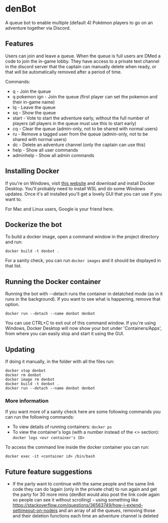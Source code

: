 # denBot

A queue bot to enable multiple (default 4) Pokémon players to go on an adventure together via Discord.

## Features

Users can join and leave a queue. When the queue is full users are DMed a code to join the in-game lobby. They have access to a private text channel in the discord server that the captain can manually delete when ready, or that will be automatically removed after a period of time.

Commands:

* q   - Join the queue
* q pokemon ign   - Join the queue (first player can set the pokemon and their in-game name)
* lq  - Leave the queue
* sq  - Show the queue
* start - Vote to start the adventure early, without the full number of players (all players in the queue must use this to start early)
* cq  - Clear the queue (admin-only, not to be shared with normal users)
* ru  - Remove a tagged user from the queue (admin-only, not to be shared with normal users)
* dc  - Delete an adventure channel (only the captain can use this)
* help - Show all user commands
* adminhelp - Show all admin commands

## Installing Docker

If you're on Windows, visit [this website](https://docs.docker.com/docker-for-windows/install/) and download and install Docker Desktop. You'll probably need to install WSL and do some Windows updates. Once it's all installed you'll get a lovely GUI that you can use if you want to.

For Mac and Linux users, Google is your friend here.

## Dockerize the bot

To build a docker image, open a command window in the project directory and run:

`docker build -t denbot .`

For a sanity check, you can run `docker images` and it should be displayed in that list.

## Running the Docker container

Running the bot with --detach runs the container in detatched mode (as in it runs in the background). If you want to see what is happening, remove that option.

`docker run --detach --name denbot denbot`

You can use CTRL+C to exit out of this command window. If you're using Windows, Docker Desktop will now show your bot under 'Containers/Apps', from where you can easily stop and start it using the GUI.

## Updating

If doing it manually, in the folder with all the files run:

```
docker stop denbot
docker rm denbot
docker image rm denbot
docker build -t denbot .
docker run --detach --name denbot denbot
```

### More information

If you want more of a sanity check here are some following commands you can run the following commands:

* To view details of running containers: `docker ps`
* To view the container's logs (with a number instead of the <> section): `docker logs <our container's ID>`

To access the command line inside the docker container you can run:

`docker exec -it <container id> /bin/bash`

## Future feature suggestions

* If the party want to continue with the same people and the same link code they can do !again (only in the private chat) to run again and get the party for 30 more mins (denBot would also post the link code again so people can see it without scrolling) - using something like https://stackoverflow.com/questions/36563749/how-i-extend-settimeout-on-nodejs and an array of all the queues, removing those and their deletion functions each time an adventure channel is deleted
